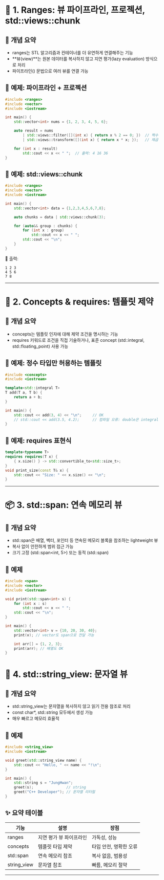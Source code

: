 # 🧩 1. Ranges: 뷰 파이프라인, 프로젝션, std::views::chunk
## 📌 개념 요약
- ranges는 STL 알고리즘과 컨테이너를 더 유연하게 연결해주는 기능
- **뷰(view)**는 원본 데이터를 복사하지 않고 지연 평가(lazy evaluation) 방식으로 처리
- 파이프라인() 문법으로 여러 뷰를 연결 가능
## 🧪 예제: 파이프라인 + 프로젝션
```cpp
#include <ranges>
#include <vector>
#include <iostream>

int main() {
    std::vector<int> nums = {1, 2, 3, 4, 5, 6};

    auto result = nums 
        | std::views::filter([](int x) { return x % 2 == 0; })  // 짝수 필터
        | std::views::transform([](int x) { return x * x; });   // 제곱

    for (int x : result)
        std::cout << x << " ";  // 출력: 4 16 36
}
```

## 🧪 예제: std::views::chunk
```cpp
#include <ranges>
#include <vector>
#include <iostream>

int main() {
    std::vector<int> data = {1,2,3,4,5,6,7,8};

    auto chunks = data | std::views::chunk(3);

    for (auto&& group : chunks) {
        for (int x : group)
            std::cout << x << " ";
        std::cout << "\n";
    }
}
```

📌 출력:
```
1 2 3
4 5 6
7 8
```
---

# 🧠 2. Concepts & requires: 템플릿 제약
## 📌 개념 요약
- concepts는 템플릿 인자에 대해 제약 조건을 명시하는 기능
- requires 키워드로 조건을 직접 기술하거나, 표준 concept (std::integral, std::floating_point) 사용 가능
## 🧪 예제: 정수 타입만 허용하는 템플릿
```cpp
#include <concepts>
#include <iostream>

template<std::integral T>
T add(T a, T b) {
    return a + b;
}

int main() {
    std::cout << add(3, 4) << "\n";     // OK
    // std::cout << add(3.5, 4.2);      // 컴파일 오류: double은 integral 아님
}
```

## 🧪 예제: requires 표현식
```cpp
template<typename T>
requires requires(T x) {
    { x.size() } -> std::convertible_to<std::size_t>;
}
void print_size(const T& x) {
    std::cout << "Size: " << x.size() << "\n";
}
```
---

# 📦 3. std::span: 연속 메모리 뷰
## 📌 개념 요약
- std::span은 배열, 벡터, 포인터 등 연속된 메모리 블록을 참조하는 lightweight 뷰
- 복사 없이 안전하게 범위 접근 가능
- 크기 고정 (std::span<int, 5>) 또는 동적 (std::span<int>)
## 🧪 예제
```cpp
#include <span>
#include <vector>
#include <iostream>

void print(std::span<int> s) {
    for (int x : s)
        std::cout << x << " ";
    std::cout << "\n";
}

int main() {
    std::vector<int> v = {10, 20, 30, 40};
    print(v); // vector도 span으로 전달 가능

    int arr[] = {1, 2, 3};
    print(arr); // 배열도 OK
}
```


# 🧵 4. std::string_view: 문자열 뷰
## 📌 개념 요약
- std::string_view는 문자열을 복사하지 않고 읽기 전용 참조로 처리
- const char*, std::string 모두에서 생성 가능
- 매우 빠르고 메모리 효율적
## 🧪 예제
```cpp
#include <string_view>
#include <iostream>

void greet(std::string_view name) {
    std::cout << "Hello, " << name << "!\n";
}

int main() {
    std::string s = "JungHwan";
    greet(s);               // string
    greet("C++ Developer"); // 문자열 리터럴
}
```


## ✨ 요약 테이블
| 기능 | 설명 | 장점 |
|------|-----|------| 
| ranges | 지연 평가 뷰 파이프라인 | 가독성, 성능 | 
| concepts | 템플릿 타입 제약 | 타입 안전, 명확한 오류 | 
| std::span | 연속 메모리 참조 | 복사 없음, 범용성 | 
| string_view | 문자열 참조 | 빠름, 메모리 절약 | 

-----



